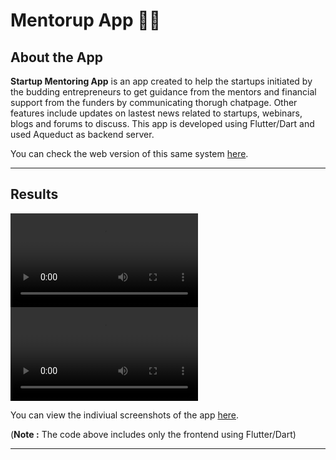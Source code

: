 # Mentorup App 👨‍🏫 

## <a name="system">About the App</a>

**Startup Mentoring App** is an app created to help the startups initiated by the budding entrepreneurs to get guidance from the mentors and financial support from the funders by communicating thorugh chatpage. Other features include updates on lastest news related to startups, webinars, blogs and forums to discuss. This app is developed using Flutter/Dart and used Aqueduct as backend server.

You can check the web version of this same system [here](https://github.com/ekta18/Startup-Mentoring-Website).

---

## <a name="Results">Results</a>

![alt text](https://github.com/ekta18/Mentorup/blob/main/assets/videos/App_Recording_1.mp4)
![alt text](https://github.com/ekta18/Mentorup/blob/main/assets/videos/App_Recording_2.mp4)

You can view the indiviual screenshots of the app [here](https://github.com/ekta18/Mentorup/tree/main/assets/results).

(**Note :** The code above includes only the frontend using Flutter/Dart)

---